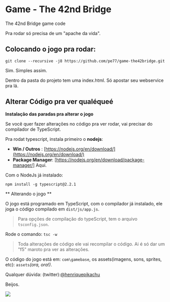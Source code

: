 # Game - The 42nd Bridge
The 42nd Bridge game code

Pra rodar só precisa de um "apache da vida".

Colocando o jogo pra rodar:
------------
```git clone --recursive -j8 https://github.com/pe77/game-the42bridge.git```

Sim. Simples assim. 

Dentro da pasta do projeto tem uma index.html. Só apostar seu webservice pra lá.


Alterar Código pra ver qualéqueé
-------------------

**Instalação das paradas pra alterar o jogo**

Se você quer fazer alterações no código pra ver rodar, vai precisar do compilador de TypeScript.

Pra rodat typescript, instala primeiro o **nodejs**:

* **Win / Outros** : [https://nodejs.org/en/download/](https://nodejs.org/en/download/)
* **Package Manager**: [https://nodejs.org/en/download/package-manager/] Aqui.

Com o NodeJs já instalado:

```npm install -g typescript@2.2.1```


** Alterando o jogo **

O jogo está programado em TypeScript, com o compilador já instalado, ele joga o código compilado em ```dist/js/app.js```.
> Para opções de compilação do typeScript, tem o arquivo ```tsconfig.json```.

Rode o comando:
```tsc -w```
> Toda alterações de código ele vai recompilar o código. Ai é só dar um "f5" maroto pra ver as alterações.

O código do jogo está em: ```com\gamebase```, os assets(imagens, sons, sprites, etc): ```assets```_(ora, ora!)_.

Qualquer dúvida: (twitter):[@henriquepikachu](@henriquepikachu)

Beijos.

![](https://phaser.io/content/news/2017/05/the-42nd-bridge2.jpg)


